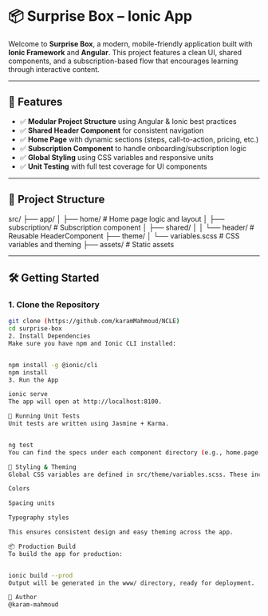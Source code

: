 # 📦 Surprise Box – Ionic App

Welcome to **Surprise Box**, a modern, mobile-friendly application built with **Ionic Framework** and **Angular**. This project features a clean UI, shared components, and a subscription-based flow that encourages learning through interactive content.

---

## 🚀 Features

- ✅ **Modular Project Structure** using Angular & Ionic best practices
- ✅ **Shared Header Component** for consistent navigation
- ✅ **Home Page** with dynamic sections (steps, call-to-action, pricing, etc.)
- ✅ **Subscription Component** to handle onboarding/subscription logic
- ✅ **Global Styling** using CSS variables and responsive units
- ✅ **Unit Testing** with full test coverage for UI components

---

## 📂 Project Structure

src/ ├── app/ │ ├── home/ # Home page logic and layout │ ├── subscription/ # Subscription component │ ├── shared/ │ │ └── header/ # Reusable HeaderComponent ├── theme/ │ └── variables.scss # CSS variables and theming ├── assets/ # Static assets

---

## 🛠️ Getting Started

### 1. Clone the Repository

```bash
git clone (https://github.com/karamMahmoud/NCLE)
cd surprise-box
2. Install Dependencies
Make sure you have npm and Ionic CLI installed:


npm install -g @ionic/cli
npm install
3. Run the App

ionic serve
The app will open at http://localhost:8100.

🧪 Running Unit Tests
Unit tests are written using Jasmine + Karma.


ng test
You can find the specs under each component directory (e.g., home.page.spec.ts).

🎨 Styling & Theming
Global CSS variables are defined in src/theme/variables.scss. These include:

Colors

Spacing units

Typography styles

This ensures consistent design and easy theming across the app.

📦 Production Build
To build the app for production:


ionic build --prod
Output will be generated in the www/ directory, ready for deployment.

👤 Author
@karam-mahmoud
